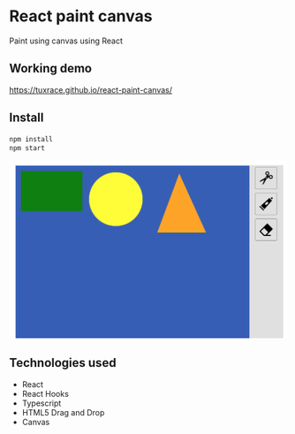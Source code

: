 # React paint canvas
Paint using canvas using React

## Working demo
https://tuxrace.github.io/react-paint-canvas/

## Install
```bash
npm install
npm start
```
![Screen](screen-paint-canvas.png)

## Technologies used
- React 
- React Hooks
- Typescript
- HTML5 Drag and Drop
- Canvas